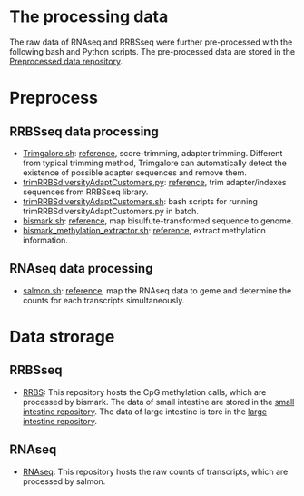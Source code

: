 # The processing data
The raw data of RNAseq and RRBSseq were further pre-processed with the following bash and Python scripts. The pre-processed data are stored in the [Preprocessed data repository](./Results/Preprocessed/).

# Preprocess
## RRBSseq data processing
- [Trimgalore.sh](./Bash/Trimgalore.sh): [reference](https://github.com/FelixKrueger/TrimGalore), score-trimming, adapter trimming. Different from typical trimming method, Trimgalore can automatically detect the existence of possible adapter sequences and remove them.
- [trimRRBSdiversityAdaptCustomers.py](./Python/trimRRBSdiversityAdaptCustomers.py): [reference](https://github.com/nugentechnologies/NuMetRRBS/blob/master/trimRRBSdiversityAdaptCustomers.py), trim adapter/indexes sequences from RRBSseq library.
- [trimRRBSdiversityAdaptCustomers.sh](./Bash/trimRRBSdiversityAdaptCustomers.sh): bash scripts for running trimRRBSdiversityAdaptCustomers.py in batch.
- [bismark.sh](./Bash/bismark.sh): [reference](https://github.com/FelixKrueger/Bismark),  map bisulfute-transformed sequence to genome.
- [bismark_methylation_extractor.sh](./Bash/bismark_methylation_extractor.sh): [reference](https://github.com/FelixKrueger/Bismark), extract methylation information.

## RNAseq data processing
- [salmon.sh](./Bash/salmon.sh): [reference](https://combine-lab.github.io/salmon/), map the RNAseq data to geme and determine the counts for each transcripts simultaneously. 

# Data strorage
## RRBSseq
- [RRBS](./Results/Preprocessed/RRBS/): This repository hosts the CpG methylation calls, which are processed by bismark. The data of small intestine are stored in the [small intestine repository](./Results/Preprocessed/RRBS/cpg_2018/). The data of large intestine is tore in the [large intestine repository](./Results/Preprocessed/RRBS/cpg_2022/).

## RNAseq
- [RNAseq](./Results/Preprocessed/RNAseq/): This repository hosts the raw counts of transcripts, which are processed by salmon.

